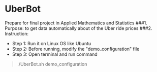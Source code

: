 # UberBot
Prepare for final project in Applied Mathematics and Statistics
###1. Purpose: to get data automatically about of the Uber ride prices
###2. Instruction:
- Step 1: Run it on Linux OS like Ubuntu
- Step 2: Before running, modify the "demo_configuration" file
- Step 3: Open terminal and run command

> ./UberBot.sh demo_configuration
